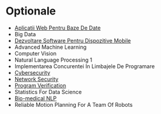 # Optionale

- [Aplicatii Web Pentru Baze De Date](https://github.com/FMI-Materials/FMI-Master-BDTS-Materials/tree/main/Year%20I/Semester%20II/Aplicatii%20Web%20Pentru%20Baze%20De%20Date)
- Big Data
- [Dezvoltare Software Pentru Dispozitive Mobile](https://github.com/FMI-Materials/FMI-Master-BDTS-Materials/tree/main/Year%20I/Semester%20II/Dezvoltare%20Software%20Pentru%20Dispozitive%20Mobile)
- Advanced Machine Learning
- Computer Vision
- Natural Language Processing 1
- Implementarea Concurentei In Limbajele De Programare
- [Cybersecurity](https://github.com/FMI-Materials/FMI-Master-SAL-Materials/tree/main/Year%20I/Semester%20II/Cybersecurity)
- [Network Security](https://github.com/FMI-Materials/FMI-Master-SAL-Materials/tree/main/Year%20I/Semester%20II/Network%20Security)
- [Program Verification](https://github.com/FMI-Materials/FMI-Master-SAL-Materials/tree/main/Year%20I/Semester%20II/Program%20Verification)
- Statistics For Data Science
- [Bio-medical NLP](https://github.com/FMI-Materials/FMI-Master-NLP-Materials/tree/main/Year%20I/Semester%20II/Bio-medical%20NLP)
- Reliable Motion Planning For A Team Of Robots

